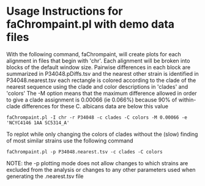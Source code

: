 # Usage Instructions for faChrompaint.pl with demo data files

With the following command, faChrompaint, will create plots for each alignment in files that begin with 'chr'. 
Each alignment will be broken into blocks of the default window size. 
Pairwise differences in each block are summarized in P34048.pDiffs.tsv and the nearest other strain is identified in P34048.nearest.tsv
each rectangle is colored according to the clade of the nearest sequence using the clade and color descriptions in 'clades' and 'colors'
The -M option means that the maximum difference allowed in order to give a clade assignment is 0.00066 (ie 0.066%) because 90% of within-clade differences for these C. albicans data are below this value

```
faChrompaint.pl -I chr -r P34048 -c clades -C colors -M 0.00066 -e 'NCYC4146 1AA SC5314_A'
```

To replot while only changing the colors of clades without the (slow) finding of most similar strains use the following command

```
faChrompaint.pl -p P34048.nearest.tsv -c clades -C colors 
```

NOTE: the -p plotting mode does not allow changes to which strains are excluded from the analysis or changes to any other parameters used when generating the .nearest.tsv file


